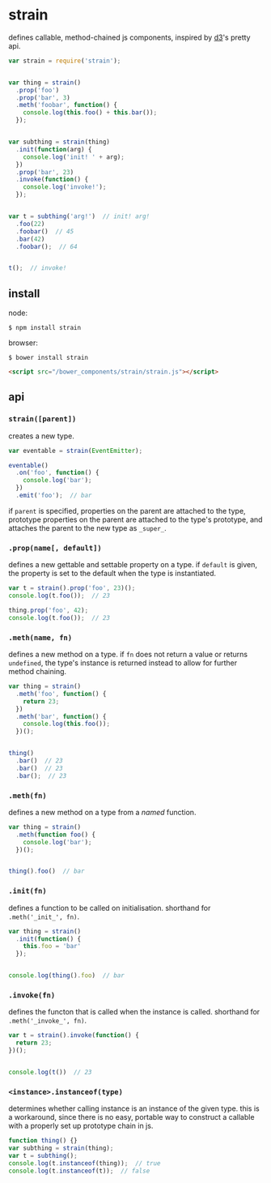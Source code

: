 # strain

defines callable, method-chained js components, inspired by [d3](https://github.com/mbostock/d3)'s pretty api.


```javascript
var strain = require('strain');


var thing = strain()
  .prop('foo')
  .prop('bar', 3)
  .meth('foobar', function() {
    console.log(this.foo() + this.bar());
  });


var subthing = strain(thing)
  .init(function(arg) {
    console.log('init! ' + arg);
  })
  .prop('bar', 23)
  .invoke(function() {
    console.log('invoke!');
  });


var t = subthing('arg!')  // init! arg!
  .foo(22)
  .foobar()  // 45
  .bar(42)
  .foobar();  // 64


t();  // invoke!
```


## install

node:

```
$ npm install strain
```

browser:

```
$ bower install strain
```

```html
<script src="/bower_components/strain/strain.js"></script>
```


## api

### `strain([parent])`

creates a new type.

```javascript
var eventable = strain(EventEmitter);

eventable()
  .on('foo', function() {
    console.log('bar');
  })
  .emit('foo');  // bar
```

if `parent` is specified, properties on the parent are attached to the type, prototype properties on the parent are attached to the type's prototype, and attaches the parent to the new type as `_super_`.


### `.prop(name[, default])`

defines a new gettable and settable property on a type. if `default` is given, the property is set to the default when the type is instantiated.

```javascript
var t = strain().prop('foo', 23)();
console.log(t.foo());  // 23

thing.prop('foo', 42);
console.log(t.foo());  // 23
```


### `.meth(name, fn)`


defines a new method on a type. if `fn` does not return a value or returns `undefined`, the type's instance is returned instead to allow for further method chaining.

```javascript
var thing = strain()
  .meth('foo', function() {
    return 23;
  })
  .meth('bar', function() {
    console.log(this.foo());
  })();


thing()
  .bar()  // 23
  .bar()  // 23
  .bar();  // 23
```


### `.meth(fn)`


defines a new method on a type from a *named* function.

```javascript
var thing = strain()
  .meth(function foo() {
    console.log('bar');
  })();


thing().foo()  // bar
```


### `.init(fn)`


defines a function to be called on initialisation. shorthand for `.meth('_init_', fn)`.

```javascript
var thing = strain()
  .init(function() {
    this.foo = 'bar'
  });


console.log(thing().foo)  // bar
```


### `.invoke(fn)`


defines the functon that is called when the instance is called. shorthand for `.meth('_invoke_', fn)`.

```javascript
var t = strain().invoke(function() {
  return 23;
})();


console.log(t())  // 23
```


### `<instance>.instanceof(type)`


determines whether calling instance is an instance of the given type. this is a workaround, since there is no easy, portable way to construct a callable with a properly set up prototype chain in js.


```javascript
function thing() {}
var subthing = strain(thing);
var t = subthing();
console.log(t.instanceof(thing));  // true
console.log(t.instanceof(t));  // false
```
